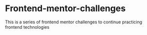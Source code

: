 # Frontend-mentor-challenges
This is a series of frontend mentor challenges to continue practicing frontend technologies

